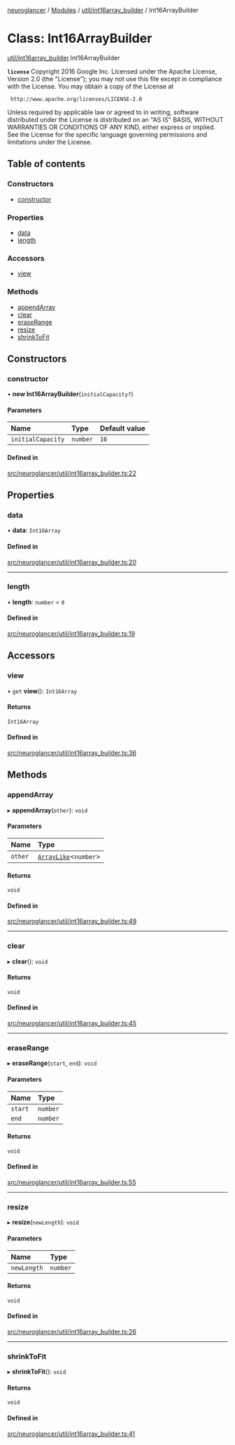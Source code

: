 [neuroglancer](../README.md) / [Modules](../modules.md) / [util/int16array\_builder](../modules/util_int16array_builder.md) / Int16ArrayBuilder

# Class: Int16ArrayBuilder

[util/int16array_builder](../modules/util_int16array_builder.md).Int16ArrayBuilder

**`license`**
Copyright 2016 Google Inc.
Licensed under the Apache License, Version 2.0 (the "License");
you may not use this file except in compliance with the License.
You may obtain a copy of the License at

     http://www.apache.org/licenses/LICENSE-2.0

Unless required by applicable law or agreed to in writing, software
distributed under the License is distributed on an "AS IS" BASIS,
WITHOUT WARRANTIES OR CONDITIONS OF ANY KIND, either express or implied.
See the License for the specific language governing permissions and
limitations under the License.

## Table of contents

### Constructors

- [constructor](util_int16array_builder.Int16ArrayBuilder.md#constructor)

### Properties

- [data](util_int16array_builder.Int16ArrayBuilder.md#data)
- [length](util_int16array_builder.Int16ArrayBuilder.md#length)

### Accessors

- [view](util_int16array_builder.Int16ArrayBuilder.md#view)

### Methods

- [appendArray](util_int16array_builder.Int16ArrayBuilder.md#appendarray)
- [clear](util_int16array_builder.Int16ArrayBuilder.md#clear)
- [eraseRange](util_int16array_builder.Int16ArrayBuilder.md#eraserange)
- [resize](util_int16array_builder.Int16ArrayBuilder.md#resize)
- [shrinkToFit](util_int16array_builder.Int16ArrayBuilder.md#shrinktofit)

## Constructors

### constructor

• **new Int16ArrayBuilder**(`initialCapacity?`)

#### Parameters

| Name | Type | Default value |
| :------ | :------ | :------ |
| `initialCapacity` | `number` | `16` |

#### Defined in

[src/neuroglancer/util/int16array_builder.ts:22](https://github.com/ActiveBrainAtlas2/neuroglancer/blob/1beb5d34/src/neuroglancer/util/int16array_builder.ts#L22)

## Properties

### data

• **data**: `Int16Array`

#### Defined in

[src/neuroglancer/util/int16array_builder.ts:20](https://github.com/ActiveBrainAtlas2/neuroglancer/blob/1beb5d34/src/neuroglancer/util/int16array_builder.ts#L20)

___

### length

• **length**: `number` = `0`

#### Defined in

[src/neuroglancer/util/int16array_builder.ts:19](https://github.com/ActiveBrainAtlas2/neuroglancer/blob/1beb5d34/src/neuroglancer/util/int16array_builder.ts#L19)

## Accessors

### view

• `get` **view**(): `Int16Array`

#### Returns

`Int16Array`

#### Defined in

[src/neuroglancer/util/int16array_builder.ts:36](https://github.com/ActiveBrainAtlas2/neuroglancer/blob/1beb5d34/src/neuroglancer/util/int16array_builder.ts#L36)

## Methods

### appendArray

▸ **appendArray**(`other`): `void`

#### Parameters

| Name | Type |
| :------ | :------ |
| `other` | [`ArrayLike`](../interfaces/async_computation_encode_compressed_segmentation_request._internal_.ArrayLike.md)<`number`\> |

#### Returns

`void`

#### Defined in

[src/neuroglancer/util/int16array_builder.ts:49](https://github.com/ActiveBrainAtlas2/neuroglancer/blob/1beb5d34/src/neuroglancer/util/int16array_builder.ts#L49)

___

### clear

▸ **clear**(): `void`

#### Returns

`void`

#### Defined in

[src/neuroglancer/util/int16array_builder.ts:45](https://github.com/ActiveBrainAtlas2/neuroglancer/blob/1beb5d34/src/neuroglancer/util/int16array_builder.ts#L45)

___

### eraseRange

▸ **eraseRange**(`start`, `end`): `void`

#### Parameters

| Name | Type |
| :------ | :------ |
| `start` | `number` |
| `end` | `number` |

#### Returns

`void`

#### Defined in

[src/neuroglancer/util/int16array_builder.ts:55](https://github.com/ActiveBrainAtlas2/neuroglancer/blob/1beb5d34/src/neuroglancer/util/int16array_builder.ts#L55)

___

### resize

▸ **resize**(`newLength`): `void`

#### Parameters

| Name | Type |
| :------ | :------ |
| `newLength` | `number` |

#### Returns

`void`

#### Defined in

[src/neuroglancer/util/int16array_builder.ts:26](https://github.com/ActiveBrainAtlas2/neuroglancer/blob/1beb5d34/src/neuroglancer/util/int16array_builder.ts#L26)

___

### shrinkToFit

▸ **shrinkToFit**(): `void`

#### Returns

`void`

#### Defined in

[src/neuroglancer/util/int16array_builder.ts:41](https://github.com/ActiveBrainAtlas2/neuroglancer/blob/1beb5d34/src/neuroglancer/util/int16array_builder.ts#L41)
